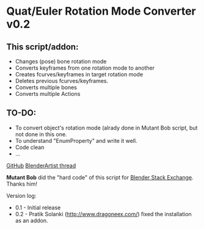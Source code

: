 Quat/Euler Rotation Mode Converter v0.2
=======================================

This script/addon:
------------------

  - Changes (pose) bone rotation mode
  - Converts keyframes from one rotation mode to another
  - Creates fcurves/keyframes in target rotation mode
  - Deletes previous fcurves/keyframes.
  - Converts multiple bones
  - Converts multiple Actions

TO-DO:
------

  - To convert object's rotation mode (alrady done in Mutant Bob script,
  but not done in this one.
  - To understand "EnumProperty" and write it well.
  - Code clean
  - ...
    
[GitHub](https://github.com/MarioMey/rotation_mode_addon/)
[BlenderArtist thread](http://blenderartists.org/forum/showthread.php?388197-Quat-Euler-Rotation-Mode-Converter)

**Mutant Bob** did the "hard code" of this script for [Blender Stack Exchange](blender.stackexchange.com/questions/40711/how-to-convert-quaternions-keyframes-to-euler-ones-in-several-actions).
Thanks him!

Version log:
- 0.1 - Initial release
- 0.2 - Pratik Solanki (http://www.dragoneex.com/) fixed the installation as an addon.

